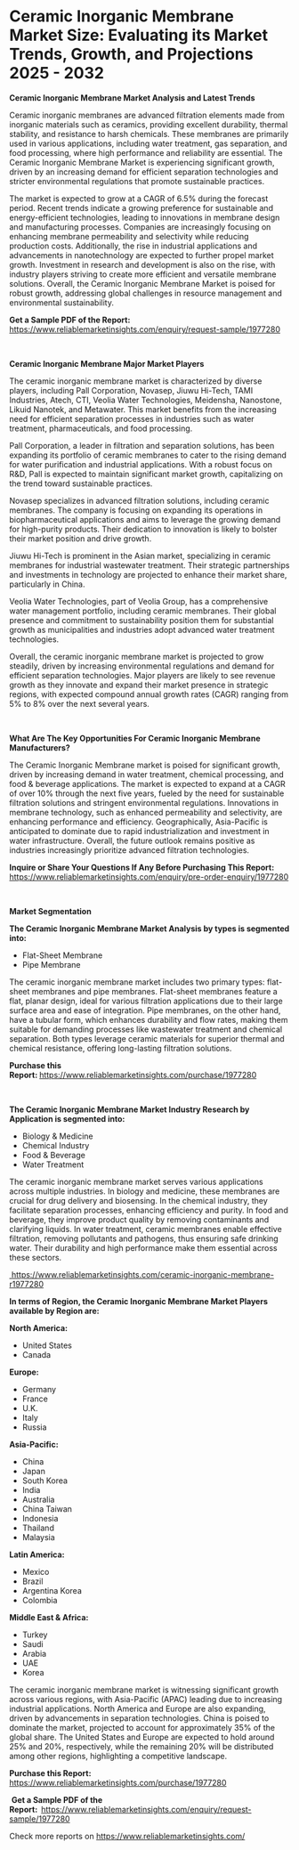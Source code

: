 <p><h1>Ceramic Inorganic Membrane Market Size: Evaluating its Market Trends, Growth, and Projections 2025 - 2032</h1></p><p><strong>Ceramic Inorganic Membrane Market Analysis and Latest Trends</strong></p>
<p><p>Ceramic inorganic membranes are advanced filtration elements made from inorganic materials such as ceramics, providing excellent durability, thermal stability, and resistance to harsh chemicals. These membranes are primarily used in various applications, including water treatment, gas separation, and food processing, where high performance and reliability are essential. The Ceramic Inorganic Membrane Market is experiencing significant growth, driven by an increasing demand for efficient separation technologies and stricter environmental regulations that promote sustainable practices.</p><p>The market is expected to grow at a CAGR of 6.5% during the forecast period. Recent trends indicate a growing preference for sustainable and energy-efficient technologies, leading to innovations in membrane design and manufacturing processes. Companies are increasingly focusing on enhancing membrane permeability and selectivity while reducing production costs. Additionally, the rise in industrial applications and advancements in nanotechnology are expected to further propel market growth. Investment in research and development is also on the rise, with industry players striving to create more efficient and versatile membrane solutions. Overall, the Ceramic Inorganic Membrane Market is poised for robust growth, addressing global challenges in resource management and environmental sustainability.</p></p>
<p><strong>Get a Sample PDF of the Report:&nbsp;</strong> <a href="https://www.reliablemarketinsights.com/enquiry/request-sample/1977280?utm_campaign=1789&utm_medium=2&utm_source=Github&utm_content=ia&utm_term=04022025&utm_id=ceramic-inorganic-membrane">https://www.reliablemarketinsights.com/enquiry/request-sample/1977280</a></p>
<p>&nbsp;</p>
<p><strong>Ceramic Inorganic Membrane Major Market Players</strong></p>
<p><p>The ceramic inorganic membrane market is characterized by diverse players, including Pall Corporation, Novasep, Jiuwu Hi-Tech, TAMI Industries, Atech, CTI, Veolia Water Technologies, Meidensha, Nanostone, Likuid Nanotek, and Metawater. This market benefits from the increasing need for efficient separation processes in industries such as water treatment, pharmaceuticals, and food processing.</p><p>Pall Corporation, a leader in filtration and separation solutions, has been expanding its portfolio of ceramic membranes to cater to the rising demand for water purification and industrial applications. With a robust focus on R&D, Pall is expected to maintain significant market growth, capitalizing on the trend toward sustainable practices.</p><p>Novasep specializes in advanced filtration solutions, including ceramic membranes. The company is focusing on expanding its operations in biopharmaceutical applications and aims to leverage the growing demand for high-purity products. Their dedication to innovation is likely to bolster their market position and drive growth.</p><p>Jiuwu Hi-Tech is prominent in the Asian market, specializing in ceramic membranes for industrial wastewater treatment. Their strategic partnerships and investments in technology are projected to enhance their market share, particularly in China.</p><p>Veolia Water Technologies, part of Veolia Group, has a comprehensive water management portfolio, including ceramic membranes. Their global presence and commitment to sustainability position them for substantial growth as municipalities and industries adopt advanced water treatment technologies.</p><p>Overall, the ceramic inorganic membrane market is projected to grow steadily, driven by increasing environmental regulations and demand for efficient separation technologies. Major players are likely to see revenue growth as they innovate and expand their market presence in strategic regions, with expected compound annual growth rates (CAGR) ranging from 5% to 8% over the next several years.</p></p>
<p>&nbsp;</p>
<p><strong>What Are The Key Opportunities For Ceramic Inorganic Membrane Manufacturers?</strong></p>
<p><p>The Ceramic Inorganic Membrane market is poised for significant growth, driven by increasing demand in water treatment, chemical processing, and food & beverage applications. The market is expected to expand at a CAGR of over 10% through the next five years, fueled by the need for sustainable filtration solutions and stringent environmental regulations. Innovations in membrane technology, such as enhanced permeability and selectivity, are enhancing performance and efficiency. Geographically, Asia-Pacific is anticipated to dominate due to rapid industrialization and investment in water infrastructure. Overall, the future outlook remains positive as industries increasingly prioritize advanced filtration technologies.</p></p>
<p><strong>Inquire or Share Your Questions If Any Before Purchasing This Report:</strong> <a href="https://www.reliablemarketinsights.com/enquiry/pre-order-enquiry/1977280?utm_campaign=1789&utm_medium=2&utm_source=Github&utm_content=ia&utm_term=04022025&utm_id=ceramic-inorganic-membrane">https://www.reliablemarketinsights.com/enquiry/pre-order-enquiry/1977280</a></p>
<p>&nbsp;</p>
<p><strong>Market Segmentation</strong></p>
<p><strong>The Ceramic Inorganic Membrane Market Analysis by types is segmented into:</strong></p>
<p><ul><li>Flat-Sheet Membrane</li><li>Pipe Membrane</li></ul></p>
<p><p>The ceramic inorganic membrane market includes two primary types: flat-sheet membranes and pipe membranes. Flat-sheet membranes feature a flat, planar design, ideal for various filtration applications due to their large surface area and ease of integration. Pipe membranes, on the other hand, have a tubular form, which enhances durability and flow rates, making them suitable for demanding processes like wastewater treatment and chemical separation. Both types leverage ceramic materials for superior thermal and chemical resistance, offering long-lasting filtration solutions.</p></p>
<p><strong>Purchase this Report:&nbsp;</strong><a href="https://www.reliablemarketinsights.com/purchase/1977280?utm_campaign=1789&utm_medium=2&utm_source=Github&utm_content=ia&utm_term=04022025&utm_id=ceramic-inorganic-membrane">https://www.reliablemarketinsights.com/purchase/1977280</a></p>
<p>&nbsp;</p>
<p><strong>The Ceramic Inorganic Membrane Market Industry Research by Application is segmented into:</strong></p>
<p><ul><li>Biology & Medicine</li><li>Chemical Industry</li><li>Food & Beverage</li><li>Water Treatment</li></ul></p>
<p><p>The ceramic inorganic membrane market serves various applications across multiple industries. In biology and medicine, these membranes are crucial for drug delivery and biosensing. In the chemical industry, they facilitate separation processes, enhancing efficiency and purity. In food and beverage, they improve product quality by removing contaminants and clarifying liquids. In water treatment, ceramic membranes enable effective filtration, removing pollutants and pathogens, thus ensuring safe drinking water. Their durability and high performance make them essential across these sectors.</p></p>
<p><a href="https://www.reliablemarketinsights.com/ceramic-inorganic-membrane-r1977280?utm_campaign=1789&utm_medium=2&utm_source=Github&utm_content=ia&utm_term=04022025&utm_id=ceramic-inorganic-membrane">&nbsp;https://www.reliablemarketinsights.com/ceramic-inorganic-membrane-r1977280</a></p>
<p><strong>In terms of Region, the Ceramic Inorganic Membrane Market Players available by Region are:</strong></p>
<p>
    <p> <strong> North America: </strong>
        <ul>
            <li>United States</li>
            <li>Canada</li>
        </ul>
        </p> 
    <p> <strong> Europe: </strong>
        <ul>
            <li>Germany</li>
            <li>France</li>
            <li>U.K.</li>
            <li>Italy</li>
            <li>Russia</li>
        </ul>
        </p> 
    <p> <strong> Asia-Pacific: </strong>
        <ul>
            <li>China</li>
            <li>Japan</li>
            <li>South Korea</li>
            <li>India</li>
            <li>Australia</li>
            <li>China Taiwan</li>
            <li>Indonesia</li>
            <li>Thailand</li>
            <li>Malaysia</li>
        </ul>
        </p> 
    <p> <strong> Latin America: </strong>
        <ul>
            <li>Mexico</li>
            <li>Brazil</li>
            <li>Argentina Korea</li>
            <li>Colombia</li>
        </ul>
        </p> 
    <p> <strong> Middle East & Africa: </strong>
        <ul>
            <li>Turkey</li>
            <li>Saudi</li>
            <li>Arabia</li>
            <li>UAE</li>
            <li>Korea</li>
        </ul>
    </p>
    </p>
<p><p>The ceramic inorganic membrane market is witnessing significant growth across various regions, with Asia-Pacific (APAC) leading due to increasing industrial applications. North America and Europe are also expanding, driven by advancements in separation technologies. China is poised to dominate the market, projected to account for approximately 35% of the global share. The United States and Europe are expected to hold around 25% and 20%, respectively, while the remaining 20% will be distributed among other regions, highlighting a competitive landscape.</p></p>
<p><strong>Purchase this Report: </strong><a href="https://www.reliablemarketinsights.com/purchase/1977280?utm_campaign=1789&utm_medium=2&utm_source=Github&utm_content=ia&utm_term=04022025&utm_id=ceramic-inorganic-membrane">https://www.reliablemarketinsights.com/purchase/1977280</a></p>
<p>&nbsp;<strong>Get a Sample PDF of the Report:&nbsp;&nbsp;</strong><a href="https://www.reliablemarketinsights.com/enquiry/request-sample/1977280?utm_campaign=1789&utm_medium=2&utm_source=Github&utm_content=ia&utm_term=04022025&utm_id=ceramic-inorganic-membrane">https://www.reliablemarketinsights.com/enquiry/request-sample/1977280</a></p>
<p><strong></strong></p>
<p>Check more reports on <a href="https://www.reliablemarketinsights.com/?utm_campaign=1789&utm_medium=2&utm_source=Github&utm_content=ia&utm_term=04022025&utm_id=ceramic-inorganic-membrane">https://www.reliablemarketinsights.com/</a></p>